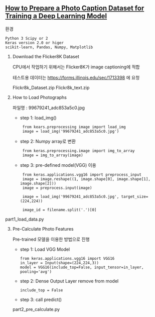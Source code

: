 ## [How to Prepare a Photo Caption Dataset for Training a Deep Learning Model](https://machinelearningmastery.com/prepare-photo-caption-dataset-training-deep-learning-model/)


환경
    
    Python 3 Scipy or 2
    Keras version 2.0 or higer
    scikit-learn, Pandas, Numpy, Matplotlib

1. Download the Flicker8K Dataset
   
   CPU에서 작업하기 위해서는 Flicker8K가 image captioning에 적합
   
   테스트용 데이터는 https://forms.illinois.edu/sec/1713398 에 요청
   
   Flickr8k_Dataset.zip
   Flickr8k_text.zip
   
2. How to Load Photographs

   파일명 : 99679241_adc853a5c0.jpg
   
   * step 1: load_img()
   
          from kears.preprocessing image import load_img
          image = load_img('99679241_adc853a5c0.jpg')
   
   * step 2: Numpy array로 변환
   
          from keras.preprocessing.image import img_to_array
          image = img_to_array(image)
          
   * step 3: pre-defined model(VGG) 이용
   
          from keras.applications.vgg16 import preprocess_input
          image = image.reshape((1, image.shape[0], image.shape[1], image.shape[2]))
          image = preprocess.input(image)
          
          image = load_img('99679241_adc853a5c0.jpg', target_size=(224,224))
          
          image_id = filename.split('.')[0]

  part1_load_data.py

3. Pre-Calculate Photo Features

    Pre-trained 모델을 이용한 방법으로 진행
    
    * step 1: Load VGG Model
    
          from keras.applications.vgg16 import VGG16
          in_layer = Input(shape=(224,224,3))
          model = VGG16(include_top=False, input_tensor=in_layer, pooling='avg')
    
    * step 2: Dense Output Layer remove from model
    
          include_top = False

    * step 3: call predict()
    
    
    part2_pre_calculate.py

